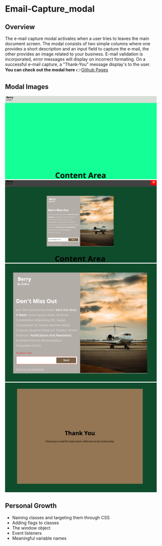 # Email-Capture_modal

## Overview

The e-mail capture modal activates when a user tries to leaves the main document screen. The modal consists of two simple columns where one provides a short description and an input field to capture the e-mail, the other provides an image related to your business. E-mail validation is incorporated, error messages will display on incorrect formating. On a successful e-mail capture, a "Thank-You" message display's to the user. **You can check out the modal here** :point_right:[Github Pages](https://halo8424.github.io/Email-Capture_modal/)

## Modal Images

<img src="Img/content-area-min.png" width=500>
<img src="Img/active-modal-min.png" width=500>
<img src="Img/error-msg-min.png" width=500>
<img src="Img/successful_email-capture-min.png" width=500>



## Personal Growth

- Naming classes and targeting them through CSS
- Adding flags to classes
- The window object
- Event listeners
- Meaningful variable names
